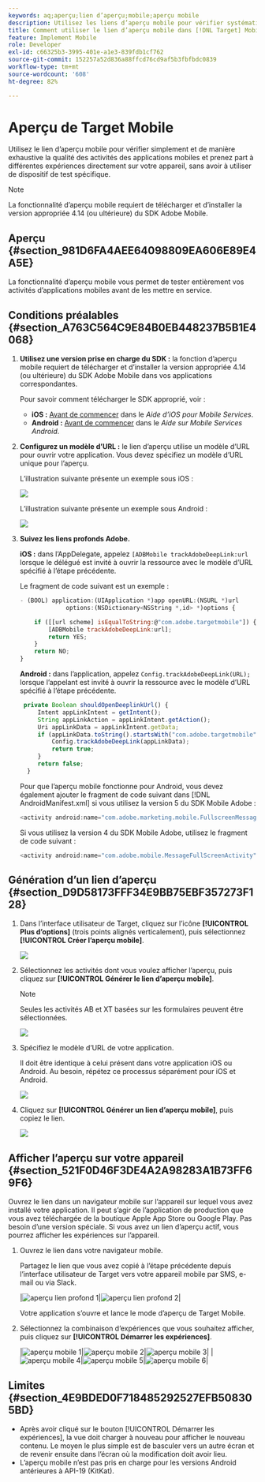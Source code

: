 ```yaml
---
keywords: aq;aperçu;lien d’aperçu;mobile;aperçu mobile
description: Utilisez les liens d’aperçu mobile pour vérifier systématiquement la qualité des activités des applications mobiles. Vous pouvez vous inscrire à différentes expériences sans appareils de test spéciaux.
title: Comment utiliser le lien d’aperçu mobile dans [!DNL Target] Mobile ?
feature: Implement Mobile
role: Developer
exl-id: c66325b3-3995-401e-a1e3-839fdb1cf762
source-git-commit: 152257a52d836a88ffcd76cd9af5b3fbfbdc0839
workflow-type: tm+mt
source-wordcount: '608'
ht-degree: 82%

---
```


# Aperçu de Target Mobile

Utilisez le lien d’aperçu mobile pour vérifier simplement et de manière exhaustive la qualité des activités des applications mobiles et prenez part à différentes expériences directement sur votre appareil, sans avoir à utiliser de dispositif de test spécifique.

>[!NOTE]
>
>La fonctionnalité d’aperçu mobile requiert de télécharger et d’installer la version appropriée 4.14 (ou ultérieure) du SDK Adobe Mobile.

## Aperçu {#section_981D6FA4AEE64098809EA606E89E4A5E}

La fonctionnalité d’aperçu mobile vous permet de tester entièrement vos activités d’applications mobiles avant de les mettre en service.

## Conditions préalables {#section_A763C564C9E84B0EB448237B5B1E4068}

1. **Utilisez une version prise en charge du SDK :** la fonction d’aperçu mobile requiert de télécharger et d’installer la version appropriée 4.14 (ou ultérieure) du SDK Adobe Mobile dans vos applications correspondantes.

   Pour savoir comment télécharger le SDK approprié, voir :

   * **iOS :** [Avant de commencer](https://experienceleague.adobe.com/docs/mobile-services/ios/getting-started-ios/requirements.html) dans le *Aide d’iOS pour Mobile Services*.
   * **Android :** [Avant de commencer](https://experienceleague.adobe.com/docs/mobile-services/android/getting-started-android/requirements.html) dans le *Aide sur Mobile Services Android*.

1. **Configurez un modèle d’URL :** le lien d’aperçu utilise un modèle d’URL pour ouvrir votre application. Vous devez spécifiez un modèle d’URL unique pour l’aperçu.

   L’illustration suivante présente un exemple sous iOS :

   ![](assets/mobile-preview-url-scheme-ios.png)

   L’illustration suivante présente un exemple sous Android :

   ![](assets/Android_Deeplink.png)

1. **Suivez les liens profonds Adobe.**

   **iOS :** dans l’AppDelegate, appelez `[ADBMobile trackAdobeDeepLink:url` lorsque le délégué est invité à ouvrir la ressource avec le modèle d’URL spécifié à l’étape précédente.

   Le fragment de code suivant est un exemple :

   ```javascript
   - (BOOL) application:(UIApplication *)app openURL:(NSURL *)url 
                options:(NSDictionary<NSString *,id> *)options { 
   
       if ([[url scheme] isEqualToString:@"com.adobe.targetmobile"]) { 
           [ADBMobile trackAdobeDeepLink:url]; 
           return YES; 
       } 
       return NO; 
   } 
   ```

   **Android :** dans l’application, appelez `Config.trackAdobeDeepLink(URL);` lorsque l’appelant est invité à ouvrir la ressource avec le modèle d’URL spécifié à l’étape précédente.

   ```javascript
    private Boolean shouldOpenDeeplinkUrl() { 
        Intent appLinkIntent = getIntent(); 
        String appLinkAction = appLinkIntent.getAction(); 
        Uri appLinkData = appLinkIntent.getData; 
        if (appLinkData.toString().startsWith("com.adobe.targetmobile")) { 
            Config.trackAdobeDeepLink(appLinkData); 
            return true; 
        } 
        return false; 
     }
   ```

   Pour que l’aperçu mobile fonctionne pour Android, vous devez également ajouter le fragment de code suivant dans [!DNL AndroidManifest.xml] si vous utilisez la version 5 du SDK Mobile Adobe :

   ```javascript
   <activity android:name="com.adobe.marketing.mobile.FullscreenMessageActivity" />
   ```

   Si vous utilisez la version 4 du SDK Mobile Adobe, utilisez le fragment de code suivant :

   ```javascript
   <activity android:name="com.adobe.mobile.MessageFullScreenActivity" />
   ```

## Génération d’un lien d’aperçu {#section_D9D58173FFF34E9BB75EBF357273F128}

1. Dans l’interface utilisateur de Target, cliquez sur l’icône **[!UICONTROL Plus d’options]** (trois points alignés verticalement), puis sélectionnez **[!UICONTROL Créer l’aperçu mobile]**.

   ![](assets/mobile-preview-create.png)

1. Sélectionnez les activités dont vous voulez afficher l’aperçu, puis cliquez sur **[!UICONTROL Générer le lien d’aperçu mobile]**.

   >[!NOTE]
   >
   >Seules les activités AB et XT basées sur les formulaires peuvent être sélectionnées.

   ![](assets/mobile-preview-select-activities.png)

1. Spécifiez le modèle d’URL de votre application.

   Il doit être identique à celui présent dans votre application iOS ou Android. Au besoin, répétez ce processus séparément pour iOS et Android.

   ![](assets/mobile-preview-enter-url-scheme.png)

1. Cliquez sur **[!UICONTROL Générer un lien d’aperçu mobile]**, puis copiez le lien.

   ![](assets/mobile-preview-generate-and-copy.png)

## Afficher l’aperçu sur votre appareil {#section_521F0D46F3DE4A2A98283A1B73FF69F6}

Ouvrez le lien dans un navigateur mobile sur l’appareil sur lequel vous avez installé votre application. Il peut s’agir de l’application de production que vous avez téléchargée de la boutique Apple App Store ou Google Play. Pas besoin d’une version spéciale. Si vous avez un lien d’aperçu actif, vous pourrez afficher les expériences sur l’appareil.

1. Ouvrez le lien dans votre navigateur mobile.

   Partagez le lien que vous avez copié à l’étape précédente depuis l’interface utilisateur de Target vers votre appareil mobile par SMS, e-mail ou via Slack.

   |![aperçu lien profond 1](/help/main/c-target-mobile-app/assets/mobile-preview-open-deeplink.png)|![aperçu lien profond 2](/help/main/c-target-mobile-app/assets/mobile-preview-open-app.png)|

   Votre application s’ouvre et lance le mode d’aperçu de Target Mobile.

1. Sélectionnez la combinaison d’expériences que vous souhaitez afficher, puis cliquez sur **[!UICONTROL Démarrer les expériences]**.

   |![aperçu mobile 1](/help/main/c-target-mobile-app/assets/mobile-preview-experience-selection-1.png)|![aperçu mobile 2](/help/main/c-target-mobile-app/assets/mobile-preview-experience-result-1-france.png)|![aperçu mobile 3](/help/main/c-target-mobile-app/assets/mobile-preview-experience-result-1-shipfree.png)|
|![aperçu mobile 4](/help/main/c-target-mobile-app/assets/mobile-preview-experience-selection-2.png)|![aperçu mobile 5](/help/main/c-target-mobile-app/assets/mobile-preview-experience-result-2-aus.png)|![aperçu mobile 6](/help/main/c-target-mobile-app/assets/mobile-preview-experience-result-2-10off.png)|

## Limites  {#section_4E9BDED0F718485292527EFB508305BD}

* Après avoir cliqué sur le bouton [!UICONTROL Démarrer les expériences], la vue doit charger à nouveau pour afficher le nouveau contenu. Le moyen le plus simple est de basculer vers un autre écran et de revenir ensuite dans l’écran où la modification doit avoir lieu.
* L’aperçu mobile n’est pas pris en charge pour les versions Android antérieures à API-19 (KitKat).

